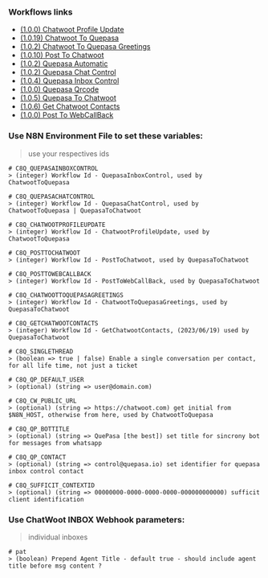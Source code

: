 ### Workflows links

* [(1.0.0) Chatwoot Profile Update](https://raw.githubusercontent.com/nocodeleaks/quepasa/main/extra/n8n%2Bchatwoot/ChatwootProfileUpdate.json)
* [(1.0.19) Chatwoot To Quepasa](https://raw.githubusercontent.com/nocodeleaks/quepasa/main/extra/n8n%2Bchatwoot/ChatwootToQuepasa.json)
* [(1.0.2) Chatwoot To Quepasa Greetings](https://raw.githubusercontent.com/nocodeleaks/quepasa/main/extra/n8n%2Bchatwoot/ChatwootToQuepasaGreetings.json)
* [(1.0.10) Post To Chatwoot](https://raw.githubusercontent.com/nocodeleaks/quepasa/main/extra/n8n%2Bchatwoot/PostToChatwoot.json)
* [(1.0.2) Quepasa Automatic](https://raw.githubusercontent.com/nocodeleaks/quepasa/main/extra/n8n%2Bchatwoot/QuepasaAutomatic.json)
* [(1.0.2) Quepasa Chat Control](https://raw.githubusercontent.com/nocodeleaks/quepasa/main/extra/n8n%2Bchatwoot/QuepasaChatControl.json)
* [(1.0.4) Quepasa Inbox Control](https://raw.githubusercontent.com/nocodeleaks/quepasa/main/extra/n8n%2Bchatwoot/QuepasaInboxControl.json)
* [(1.0.0) Quepasa Qrcode](https://raw.githubusercontent.com/nocodeleaks/quepasa/main/extra/n8n%2Bchatwoot/QuepasaQrcode.json)
* [(1.0.5) Quepasa To Chatwoot](https://raw.githubusercontent.com/nocodeleaks/quepasa/main/extra/n8n%2Bchatwoot/QuepasaToChatwoot.json)
* [(1.0.6) Get Chatwoot Contacts](https://raw.githubusercontent.com/nocodeleaks/quepasa/main/extra/n8n%2Bchatwoot/GetChatwootContacts.json)
* [(1.0.0) Post To WebCallBack](https://raw.githubusercontent.com/nocodeleaks/quepasa/main/extra/n8n%2Bchatwoot/PostToWebCallBack.json)

### Use N8N Environment File to set these variables:
> use your respectives ids

	# C8Q_QUEPASAINBOXCONTROL
	> (integer) Workflow Id - QuepasaInboxControl, used by ChatwootToQuepasa

	# C8Q_QUEPASACHATCONTROL
	> (integer) Workflow Id - QuepasaChatControl, used by ChatwootToQuepasa | QuepasaToChatwoot

	# C8Q_CHATWOOTPROFILEUPDATE
	> (integer) Workflow Id - ChatwootProfileUpdate, used by ChatwootToQuepasa

	# C8Q_POSTTOCHATWOOT
	> (integer) Workflow Id - PostToChatwoot, used by QuepasaToChatwoot

	# C8Q_POSTTOWEBCALLBACK
	> (integer) Workflow Id - PostToWebCallBack, used by QuepasaToChatwoot

	# C8Q_CHATWOOTTOQUEPASAGREETINGS
	> (integer) Workflow Id - ChatwootToQuepasaGreetings, used by QuepasaToChatwoot

	# C8Q_GETCHATWOOTCONTACTS
	> (integer) Workflow Id - GetChatwootContacts, (2023/06/19) used by QuepasaToChatwoot

	# C8Q_SINGLETHREAD
	> (boolean => true | false) Enable a single conversation per contact, for all life time, not just a ticket
	
	# C8Q_QP_DEFAULT_USER
	> (optional) (string => user@domain.com)

	# C8Q_CW_PUBLIC_URL
	> (optional) (string => https://chatwoot.com) get initial from $N8N_HOST, otherwise from here, used by ChatwootToQuepasa

	# C8Q_QP_BOTTITLE
	> (optional) (string => QuePasa [the best]) set title for sincrony bot for messages from whatsapp

	# C8Q_QP_CONTACT
	> (optional) (string => control@quepasa.io) set identifier for quepasa inbox control contact
	
	# C8Q_SUFFICIT_CONTEXTID
	> (optional) (string => 00000000-0000-0000-0000-000000000000) sufficit client identification

### Use ChatWoot INBOX Webhook parameters:
> individual inboxes

	# pat
	> (boolean) Prepend Agent Title - default true - should include agent title before msg content ?